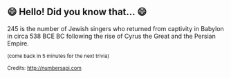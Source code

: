 ## :smile: Hello! Did you know that... :smile:
245 is the number of Jewish singers who returned from captivity in Babylon in circa 538 BCE BC following the rise of Cyrus the Great and the Persian Empire.

<sup>(come back in 5 minutes for the next trivia)</sup>


<sup>Credits: http://numbersapi.com</sup>
